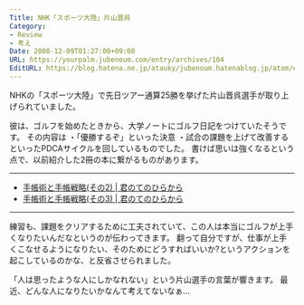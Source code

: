 ```yaml
---
Title: NHK「スポーツ大陸」片山晋呉
Category:
- Review
- 考え
Date: 2008-12-09T01:27:00+09:00
URL: https://yourpalm.jubenoum.com/entry/archives/104
EditURL: https://blog.hatena.ne.jp/atauky/jubenoum.hatenablog.jp/atom/entry/6653458415120883686
---
```


NHKの「スポーツ大陸」で先日ツアー通算25勝を挙げた片山晋呉選手が取り上げられていました。

彼は、ゴルフを始めたときから、大学ノートにゴルフ日記をつけていたそうです。
その内容は
・「優勝するぞ」といった決意
・試合の課題を上げて改善する
といったPDCAサイクルを回しているものでした。
書けば思いは強くなるという点で、以前紹介した2冊の本に繋がるものがあります。

<hr />

<ul>
	<li><a href="http://yourpalm.jubenoum.com/2008/11/%e6%89%8b%e5%b8%b3%e8%a1%93%e3%81%a8%e6%89%8b%e5%b8%b3%e6%88%a6%e7%95%a5%e3%81%9d%e3%81%ae2/">手帳術と手帳戦略(その2) | 君のてのひらから
</a></li>
	<li><a href="http://yourpalm.jubenoum.com/2008/11/%e6%89%8b%e5%b8%b3%e8%a1%93%e3%81%a8%e6%89%8b%e5%b8%b3%e6%88%a6%e7%95%a5%e3%81%9d%e3%81%ae3/">手帳術と手帳戦略(その3) | 君のてのひらから
</a></li>
</ul>


<hr />

練習も、課題をクリアするために工夫されていて、この人は本当にゴルフが上手くなりたいんだなというのが伝わってきます。
翻って自分ですが、仕事が上手くこなせるようになりたい、そのためにどうすればいいか?というアクションを起こしているのかな、と反省させられました。

「人は思ったような人にしかなれない」という片山選手の言葉が響きます。
最近、どんな人になりたいかなんて考えてないなぁ...
